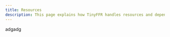 ```yaml
---
title: Resources
description: This page explains how TinyFFR handles resources and dependencies.
---
```


adgadg